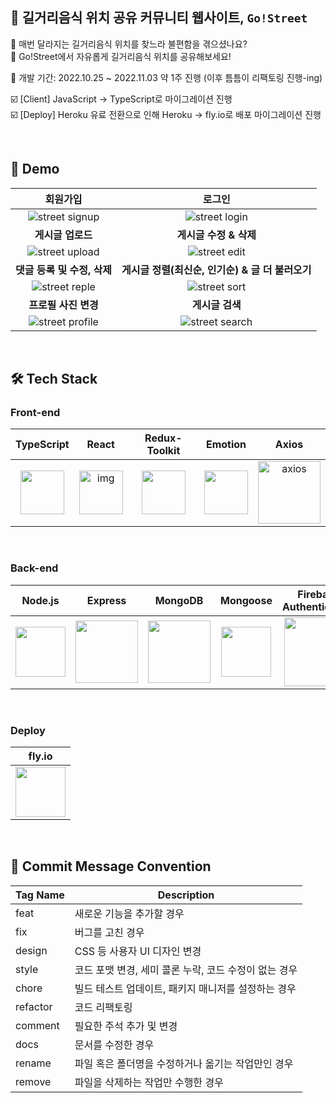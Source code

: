 ## 🚚 길거리음식 위치 공유 커뮤니티 웹사이트, `Go!Street` 

🤔 매번 달라지는 길거리음식 위치를 찾느라 불편함을 겪으셨나요? <br/>
🌭 Go!Street에서 자유롭게 길거리음식 위치를 공유해보세요!


📆 개발 기간: 2022.10.25 ~ 2022.11.03 약 1주 진행 (이후 틈틈이 리팩토링 진행-ing) <br/>

☑️ [Client] JavaScript → TypeScript로 마이그레이션 진행 <br/>
☑️ [Deploy] Heroku 유료 전환으로 인해 Heroku → fly.io로 배포 마이그레이션 진행

<br/>

## 💫 Demo

| **회원가입** | **로그인** |
|:-:|:-:|
| ![street signup](https://user-images.githubusercontent.com/64299610/206670033-e207ccb1-2c9f-46b0-aa86-1197dd828ea5.gif) | ![street login](https://user-images.githubusercontent.com/64299610/206670088-e6640152-8426-4b84-9696-929873f2ddb7.gif) |
| **게시글 업로드** | **게시글 수정 & 삭제** |
| ![street upload](https://user-images.githubusercontent.com/64299610/206670214-bf8c2c8d-d380-48fb-a62a-ee7a65b02ebe.gif) | ![street edit](https://user-images.githubusercontent.com/64299610/206670257-67399413-7d0c-4215-ab86-7d0977ee4394.gif) |
| **댓글 등록 및 수정, 삭제** | **게시글 정렬(최신순, 인기순) & 글 더 불러오기** |
| ![street reple](https://user-images.githubusercontent.com/64299610/206670292-5afa0ebf-03b5-4cfa-85ce-2c42cbecaca6.gif) | ![street sort](https://user-images.githubusercontent.com/64299610/206670374-bfed54c0-8ee0-4a7c-b49e-c59020a7abe8.gif) |
| **프로필 사진 변경** |  **게시글 검색** |
| ![street profile](https://user-images.githubusercontent.com/64299610/206670422-736fb5d3-9a56-4aac-875b-de0dc1f0d196.gif) | ![street search](https://user-images.githubusercontent.com/64299610/206670472-158bad82-4649-44d1-876a-27888aa8c5e3.gif)  |


<br/>

## 🛠 Tech Stack
### Front-end

| TypeScript | React | Redux-Toolkit | Emotion | Axios |
| :--------: | :---: | :-----------: | :-----: | :---: |
| <img src="https://user-images.githubusercontent.com/52682603/138834262-a7af2293-e398-416d-8dd3-ff5fab8cb80d.png" width="70"> | <img src="https://cdn.discordapp.com/attachments/981829325018001499/1025803392729219143/React-icon.svg.png" alt="img" width="70" /> | <img src="https://noticon-static.tammolo.com/dgggcrkxq/image/upload/v1567749614/noticon/zgdaxpaif5ojeduonygb.png" width="70"> | <img src="https://user-images.githubusercontent.com/64299610/206627396-d5c28891-4818-4fc4-b0ff-509c05de9b77.png" width="70" /> | <img src="https://user-images.githubusercontent.com/64299610/206627749-78aa9392-cbba-4c77-9370-cf147d46ae6f.svg" alt="axios" width="100" /> |

<br/>

### Back-end

| Node.js | Express | MongoDB | Mongoose | Firebase Authentication |
| :-----: | :-----: | :-----: | :------: | :---------------------: |
| <img src="https://user-images.githubusercontent.com/64299610/206628162-0b21fee7-954f-428e-bd57-9786b454681d.svg" width="80"> | <img src="https://user-images.githubusercontent.com/64299610/206628742-cf7472a7-18d9-43c4-8433-7a63afe7de4c.png" width="100"/> | <img src="https://user-images.githubusercontent.com/64299610/206629428-2fe256c4-27b1-44c2-a7ac-bcea53805934.svg" width="100"> | <img src="https://user-images.githubusercontent.com/64299610/206630046-10183545-640c-409c-b687-1e9ed51a27d9.png" width="80"> | <img src="https://user-images.githubusercontent.com/64299610/206630555-b48ee1f2-c05e-4aef-8b79-20d9b041fde0.svg" width="110"> |


<br/>

### Deploy

| fly.io | 
| :----: |
| <img src="https://user-images.githubusercontent.com/64299610/206631805-9f5b01de-e3fb-47a9-962b-698ddb9ad0de.svg" width="80px"> |

<br/>

## 📨 Commit Message Convention

| Tag Name | Description                                           |
| -------- | ----------------------------------------------------- |
| feat     | 새로운 기능을 추가할 경우                             |
| fix      | 버그를 고친 경우                                      |
| design   | CSS 등 사용자 UI 디자인 변경                          |
| style    | 코드 포맷 변경, 세미 콜론 누락, 코드 수정이 없는 경우 |
| chore    | 빌드 테스트 업데이트, 패키지 매니저를 설정하는 경우   |
| refactor | 코드 리팩토링                                         |
| comment  | 필요한 주석 추가 및 변경                              |
| docs     | 문서를 수정한 경우                                    |
| rename   | 파일 혹은 폴더명을 수정하거나 옮기는 작업만인 경우    |
| remove   | 파일을 삭제하는 작업만 수행한 경우                    |
